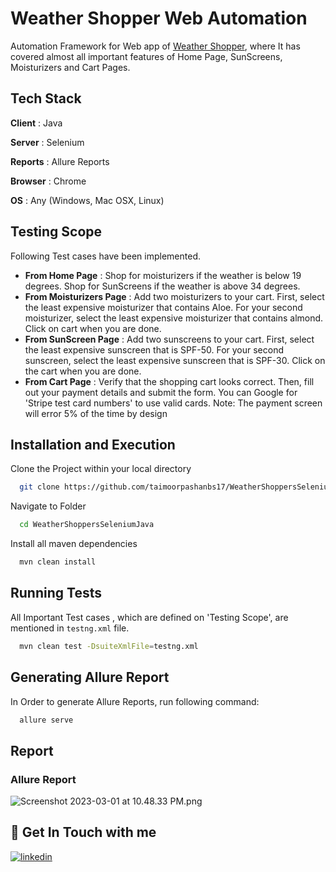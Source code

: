 
# Weather Shopper Web Automation

Automation Framework for Web app of [Weather Shopper](https://weathershopper.pythonanywhere.com/), where It has covered almost all important features of Home Page, SunScreens, Moisturizers and Cart Pages. 



## Tech Stack

**Client** : Java

**Server** : Selenium

**Reports** : Allure Reports

**Browser** : Chrome

**OS** : Any (Windows, Mac OSX, Linux)

## Testing Scope

Following Test cases have been implemented.
- **From Home Page** : Shop for moisturizers if the weather is below 19 degrees. Shop for SunScreens if the weather is above 34 degrees.
- **From Moisturizers Page** : Add two moisturizers to your cart. First, select the least expensive moisturizer that contains Aloe. For your second moisturizer, select the least expensive moisturizer that contains almond. Click on cart when you are done.
- **From SunScreen Page** : Add two sunscreens to your cart. First, select the least expensive sunscreen that is SPF-50. For your second sunscreen, select the least expensive sunscreen that is SPF-30. Click on the cart when you are done.
- **From Cart Page** : Verify that the shopping cart looks correct. Then, fill out your payment details and submit the form. You can Google for 'Stripe test card numbers' to use valid cards. Note: The payment screen will error 5% of the time by design



## Installation and Execution

Clone the Project within your local directory

```bash
  git clone https://github.com/taimoorpashanbs17/WeatherShoppersSeleniumJava.git
```
Navigate to Folder

```bash
  cd WeatherShoppersSeleniumJava
```

Install all maven dependencies
```bash
  mvn clean install
```


## Running Tests

All Important Test cases , which are defined on 'Testing Scope', are mentioned in ```testng.xml``` file.


```bash
  mvn clean test -DsuiteXmlFile=testng.xml 
```


## Generating Allure Report

In Order to generate Allure Reports, run following command:
```bash
  allure serve
```


## Report 

### Allure Report
![Screenshot 2023-03-01 at 10.48.33 PM.png](src%2Fmain%2Fresources%2FScreenshot%202023-03-01%20at%2010.48.33%20PM.png)

## 🔗 Get In Touch with me
[![linkedin](https://img.shields.io/badge/linkedin-0A66C2?style=for-the-badge&logo=linkedin&logoColor=white)](https://www.linkedin.com/in/taimoor-pasha-a2294878/)

